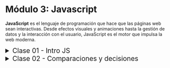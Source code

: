 # Módulo 3: Javascript

**JavaScript** es el lenguaje de programación que hace que las páginas web sean interactivas. Desde efectos visuales y animaciones hasta la gestión de datos y la interacción con el usuario, JavaScript es el motor que impulsa la web moderna.

<details>
  <summary style="font-size: 1.5em;">
   Clase 01 - Intro JS
  </summary>

  <h3 id="class-01-js"> <a href="https://github.com/yuleiditho/Modulo-03-JS/tree/main/01-%20Intro%20JS" target="_blank">Datos primitivos</a> </h3>

  Son los tipos de datos más simples y directos que existen en el lenguaje.

  - **Números:** Representa números, tanto enteros como decimales.
  - **Strings:** Representa cadenas de texto.
  - **Booleans:** Representa valores lógicos: `true` (verdadero) o `false` (falso). Se utilizan para tomar decisiones en el código.
  - **Null:** Es un valor asignado explícitamente a una variable para indicar que no tiene un valor.
  - **Undefined:** Representa una variable a la que no se le ha asignado un valor.
  - **BigInt:** Se utiliza para representar números enteros muy grandes.
  - **Symbol:** Se utiliza para crear identificadores únicos.

  <h4>Script</h4>

  <img src="media/class-01.png" alt="Code" width="700">
</details>

<details>
  <summary style="font-size: 1.5em;">
    Clase 02 - Comparaciones y decisiones
  </summary>

  <h3 id="class-02-js">Problema: Evaluador de Notas con Mensajes Personalizados</h3>

   Crea un programa en JavaScript que evalúe la nota de un estudiante y genere un mensaje personalizado basado en la nota.
   Uso:
   -   Declaración de variables
   -   Condicional if
   -    Operadores de comparación de variables (<,>, <=, >=) para determinar el rango de la nota.


  <h4>Script</h4>

  <img src="" alt="Code" width="700">
</details>